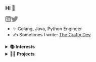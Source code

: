 ### Hi 👋

<a href='https://www.linkedin.com/in/andreea-diana-darie-8b8b63ab/'><img align='left' alt="linkedin" src="static/linkedin.svg" height='18px'/></a>
<a href='https://twitter.com/ddarie15'><img align='left' alt="twitter" src="static/twitter.svg" height='18px'/></a>
<br />

- ✨ Golang, Java, Python Engineer
- ✍️ Sometimes I write: [The Crafty Dev](https://thecraftydev.substack.com/)

<details>
<summary><b>📚 Interests</b></summary>

- Backend Development
- Building Distributed Systems
- Scaling Cloud Architectures
- Data Engineering
- Deep Learning, Machine Learning and Generative AI
  <br />
</details>

<details>
<summary><b>👩‍💻 Projects</b></summary>

#### GO PROJECTS

- [Bloom Filter Implementation](https://github.com/yumed15/go-projects/tree/main/bloom-filter)
- [Cron Interpreter](https://github.com/yumed15/go-projects/tree/main/cron-parser)
- [Escape Analysis Formatter](https://github.com/yumed15/go-projects/tree/main/escape-analysis)
<br />
</details>
